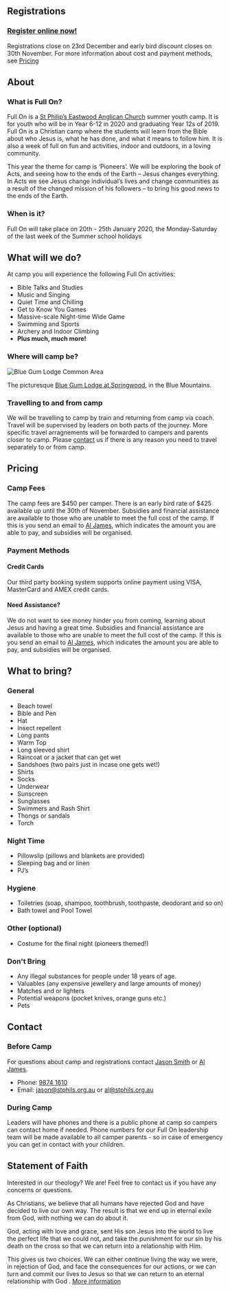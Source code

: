 ## Registrations

### [Register online now!](https://stphilseastwood.elvanto.com.au/form/83c70ff0-11e2-496a-999e-4d38cb120911)

Registrations close on 23rd December and early bird discount closes on 30th November. For more information about cost and payment methods, see [Pricing](/#pricing)

## About

### What is Full On?

Full On is a [St Philip’s Eastwood Anglican Church](http://en.stphils.org.au/) summer youth camp.
It is for youth who will be in Year 6-12 in 2020 and graduating Year 12s of 2019. Full On is a Christian camp where the students will learn from the Bible about who
Jesus is, what he has done, and what it means to follow him. It is also a week of full on fun and activities, indoor and
outdoors, in a loving community.

This year the theme for camp is ‘Pioneers’. We will be exploring the book of Acts, and seeing how to the ends of the Earth – Jesus changes everything. In Acts we see Jesus change individual’s lives and change communities as a result of the changed mission of his followers – to bring his good news to the ends of the Earth.

### When is it?

Full On will take place on 20th - 25th January 2020, the Monday-Saturday of the last week of the Summer school holidays

## What will we do?

At camp you will experience the following Full On activities:

- Bible Talks and Studies
- Music and Singing
- Quiet Time and Chilling
- Get to Know You Games
- Massive-scale Night-time Wide Game
- Swimming and Sports
- Archery and Indoor Climbing
- **Plus much, much more!**

### Where will camp be?

![Blue Gum Lodge Common Area](https://user-images.githubusercontent.com/48076776/67346325-1057eb00-f58a-11e9-9bf5-61dd6a923db6.jpg)

The picturesque [Blue Gum Lodge at Springwood](http://www.youthworkscentres.net/blue-gum-lodge), in the Blue Mountains.

### Travelling to and from camp

We will be travelling to camp by train and returning from camp via coach. Travel will be supervised by leaders on both parts of the journey. More specific travel arragnements will be forwarded to campers and parents closer to camp. Please [contact](/#contact) us if there is any reason you need to travel separately to or from camp.

## Pricing

### Camp Fees

The camp fees are $450 per camper. There is an early bird rate of $425 available up until the 30th of November. Subsidies and financial assistance are available to those who are unable to meet the full cost of the camp. If this is you send an email to [Al James](mailto:al@stphils.org.au), which indicates the amount you are able to pay, and subsidies will be organised.

### Payment Methods

#### Credit Cards

Our third party booking system supports online payment using VISA, MasterCard and AMEX credit cards.

#### Need Assistance?

We do not want to see money hinder you from coming, learning about Jesus and having a great time. Subsidies and financial assistance are available to those who are unable to meet the full cost of the camp. If this is you send an email to [Al James](mailto:al@stphils.org.au), which indicates the amount you are able to pay, and subsidies will be organised.

## What to bring?

### General

- Beach towel
- Bible and Pen
- Hat
- Insect repellent
- Long pants
- Warm Top
- Long sleeved shirt
- Raincoat or a jacket that can get wet
- Sandshoes (two pairs just in incase one gets wet!)
- Shirts
- Socks
- Underwear
- Sunscreen
- Sunglasses
- Swimmers and Rash Shirt
- Thongs or sandals
- Torch

### Night Time

- Pillowslip (pillows and blankets are provided)
- Sleeping bag and or linen
- PJ’s

### Hygiene

- Toiletries (soap, shampoo, toothbrush, toothpaste, deodorant and so on)
- Bath towel and Pool Towel

### Other (optional)

- Costume for the final night (pioneers themed!)

### Don't Bring

- Any illegal substances for people under 18 years of age.
- Valuables (any expensive jewellery and large amounts of money)
- Matches and or lighters
- Potential weapons (pocket knives, orange guns etc.)
- Pets

## Contact

### Before Camp

For questions about camp and registrations contact [Jason Smith](http://en.stphils.org.au/about-us/staff-profiles/) or [Al James](http://en.stphils.org.au/about-us/staff-profiles/).

- Phone: [9874 1610](tel:98741610)
- Email: [jason@stphils.org.au](mailto:jason@stphils.org.au) or [al@stphils.org.au](mailto:al@stphils.org.au)

### During Camp

Leaders will have phones and there is a public phone at camp so campers can contact home if needed.  Phone numbers for our Full On leadership team will be made available to all camper parents - so in case of emergency you can get in contact with your children.

## Statement of Faith

Interested in our theology? We are! Feel free to contact us if you have any concerns or questions.

As Christians, we believe that all humans have rejected God and have decided to live our own way. The result is that we end up in eternal exile from God, with nothing we can do about it.

God, acting with love and grace, sent His son Jesus into the world to live the perfect life that we could not, and take the punishment for our sin by his death on the cross so that we can return into a relationship with Him.

This gives us two choices. We can either continue living the way we were, in rejection of God, and face the consequences for our actions, or we can turn and commit our lives to Jesus so that we can return to an eternal relationship with God . [More information](http://www.matthiasmedia.com.au/2wtl/2wtlonline.html)
